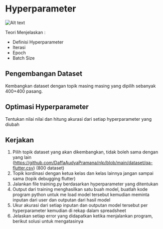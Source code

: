 # Hyperparameter

![Alt text](image.png)

Teori Menjelaskan :
* Definisi Hyperparameter
* Iterasi
* Epoch
* Batch Size

## Pengembangan Dataset

Kembangkan dataset dengan topik masing masing yang dipilih sebanyak 400+400 pasang.

## Optimasi Hyperparameter

Tentukan nilai nilai dan hitung akurasi dari setiap hyperparameter yang diubah

## Kerjakan

1. Pilih topik dataset yang akan dikembangkan, tidak boleh sama dengan yang lain 
   (https://github.com/DaffaAudyaPramana/nlp/blob/main/dataset/qa-flutter.csv)
   (800 dataset)
2. Topik kordinasi dengan ketua kelas dan kelas lainnya jangan sampai sama 
   (topik debugging flutter)
3. Jalankan file training.py berdasarkan hyperparameter yang ditentukan 
4. Output dari training menghasilkan satu buah model, buatlah kode program python untuk me load model tersebut kemudian meminta inputan dari user dan outputan dari hasil model
5. Ukur akurasi dari setiap inputan dan outputan model tersebut per hyperparameter kemudian di rekap dalam spreadsheet
6. Jelaskan setiap error yang didapatkan ketika menjalankan program, berikut solusi untuk mengatasinya
